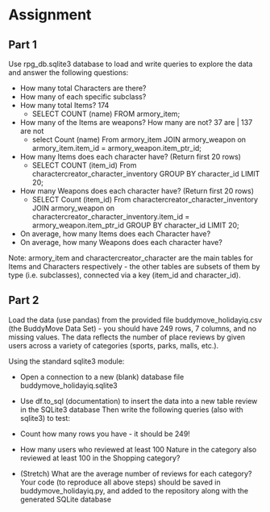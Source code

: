# Assignment
## Part 1
Use rpg_db.sqlite3 database to load and write queries to explore the data and answer the following questions:

* How many total Characters are there?
* How many of each specific subclass?
* How many total Items? 174
    - SELECT COUNT (name)
    FROM armory_item;
* How many of the Items are weapons? How many are not? 37 are | 137 are not
    - select Count (name)
    From armory_item
    JOIN armory_weapon on armory_item.item_id = armory_weapon.item_ptr_id;
* How many Items does each character have? (Return first 20 rows)
    - SELECT COUNT (item_id)
    From charactercreator_character_inventory
    GROUP BY character_id
    LIMIT 20;
* How many Weapons does each character have? (Return first 20 rows)
    - SELECT Count (item_id)
    From charactercreator_character_inventory
    JOIN armory_weapon on charactercreator_character_inventory.item_id = armory_weapon.item_ptr_id
    GROUP BY character_id
    LIMIT 20;
* On average, how many Items does each Character have?
* On average, how many Weapons does each character have?

Note: armory_item and charactercreator_character are the main tables for Items and Characters respectively - the other tables are subsets of them by type (i.e. subclasses), connected via a key (item_id and character_id).

## Part 2
Load the data (use pandas) from the provided file buddymove_holidayiq.csv (the BuddyMove Data Set) - you should have 249 rows, 7 columns, and no missing values. The data reflects the number of place reviews by given users across a variety of categories (sports, parks, malls, etc.).

Using the standard sqlite3 module:

* Open a connection to a new (blank) database file buddymove_holidayiq.sqlite3
* Use df.to_sql (documentation) to insert the data into a new table review in the SQLite3 database
Then write the following queries (also with sqlite3) to test:

* Count how many rows you have - it should be 249!
* How many users who reviewed at least 100 Nature in the category also reviewed at least 100 in the Shopping category?
* (Stretch) What are the average number of reviews for each category?
Your code (to reproduce all above steps) should be saved in buddymove_holidayiq.py, and added to the repository along with the generated SQLite database